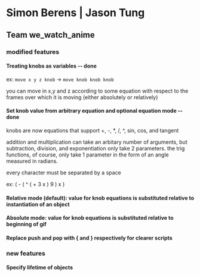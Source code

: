 # Simon Berens | Jason Tung
## Team we_watch_anime

### modified features
#### Treating knobs as variables -- done

ex: `move x y z knob` -> `move knob knob knob`

you can move in x,y and z according to some equation with respect to the frames over which it is moving (either absolutely or relatively)

#### Set knob value from arbitrary equation and optional equation mode -- done

knobs are now equations that support +, -, *, /, ^, sin, cos, and tangent

addition and multiplication can take an arbitary number of arguments, but subtraction, division, and exponentiation only take 2 parameters. the trig functions, of course, only take 1 parameter in the form of an angle measured in radians.

every character must be separated by a space

ex: ( - ( ^ ( + 3 x ) 9 ) x )

#### Relative mode (default): value for knob equations is substituted relative to instantiation of an object

#### Absolute mode: value for knob equations is substituted relative to beginning of gif

#### Replace push and pop with { and } respectively for clearer scripts

### new features

#### Specify lifetime of objects 
